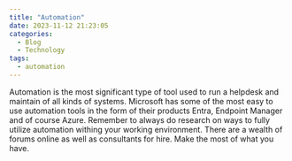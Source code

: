 ```yaml
---
title: "Automation"
date: 2023-11-12 21:23:05
categories:
  - Blog
  - Technology
tags:
  - automation
---
```


Automation is the most significant type of tool used to run a helpdesk and maintain of all kinds of systems. Microsoft has some of the most easy to use automation tools in the form of their products Entra, Endpoint Manager and of course Azure. Remember to always do research on ways to fully utilize automation withing your working environment. There are a wealth of forums online as well as consultants for hire. Make the most of what you have.